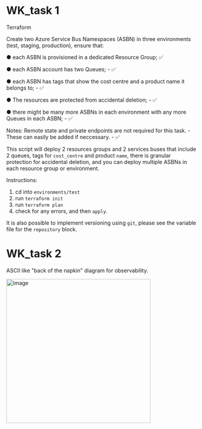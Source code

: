 # WK_task 1

Terraform

Create two Azure Service Bus Namespaces (ASBN) in three environments (test, staging, production), ensure that: 

● each ASBN is provisioned in a dedicated Resource Group;  ✅

● each ASBN account has two Queues; - ✅

● each ASBN has tags that show the cost centre and a product name it belongs to; - ✅

● The resources are protected from accidental deletion; - ✅

● there might be many more ASBNs in each environment with any more Queues in each ASBN;  - ✅

Notes:
Remote state and private endpoints are not required for this task. - These can easily be added if neccessary. - ✅

This script will deploy 2 resources groups and 2 services buses that include 2 queues, tags for `cost_centre` and product `name`, there is granular protection for accidental deletion, and you can deploy multiple ASBNs in each resource group or environment.

Instructions:
1. cd into `environments/test`
2. run `terraform init`
3. run `terraform plan`
4. check for any errors, and then `apply`.

It is also possible to implement versioning using `git`, please see the variable file for the `repository` block.


# WK_task 2

ASCII like "back of the napkin" diagram for observability. 

<img width="381" alt="image" src="https://github.com/rev1akarevv1e/WK_task/assets/103734417/28668797-3cca-41d6-9b58-f91ea6e8a2e1">


